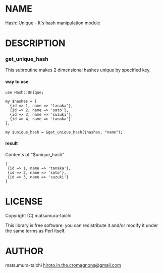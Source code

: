 # NAME

Hash::Unique - It's hash manipulation module

# DESCRIPTION

### get\_unique\_hash

This subroutine makes 2 dimensional hashes unique by specified key.

#### way to use

    use Hash::Unique;

    my $hashes = [
      {id => 1, name => 'tanaka'},
      {id => 2, name => 'sato'},
      {id => 3, name => 'suzuki'},
      {id => 4, name => 'tanaka'}
    ];

    my $unique_hash = &get_unique_hash($hashes, "name");

#### result

Contents of "$unique\_hash"

    [
     {id => 1, name => 'tanaka'},
     {id => 2, name => 'sato'},
     {id => 3, name => 'suzuki'}
    ]

# LICENSE

Copyright (C) matsumura-taichi.

This library is free software; you can redistribute it and/or modify
it under the same terms as Perl itself.

# AUTHOR

matsumura-taichi <hiroto.in.the.cromagnons@gmail.com>
